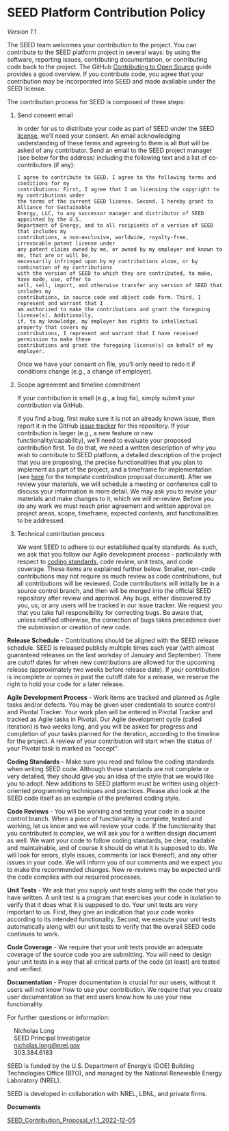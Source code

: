 # SEED Platform Contribution Policy

_Version 1.1_

The SEED team welcomes your contribution to the project. You can contribute to the SEED platform
project in several ways: by using the software, reporting issues, contributing documentation, or
contributing code back to the project. The GitHub [Contributing to Open Source](https://opensource.guide/how-to-contribute/)
guide provides a good overview. If you contribute code, you agree that your contribution may be
incorporated into SEED and made available under the SEED license.

The contribution process for SEED is composed of three steps:

1.  Send consent email

    In order for us to distribute your code as part of SEED under the SEED
    [license](https://github.com/SEED-platform/seed/blob/main/LICENSE.md), we’ll need
    your consent. An email acknowledging understanding of these terms and agreeing to them is
    all that will be asked of any contributor. Send an email to the SEED project manager (see
    below for the address) including the following text and a list of co-contributors (if any):

        I agree to contribute to SEED. I agree to the following terms and conditions for my
        contributions: First, I agree that I am licensing the copyright to my contributions under
        the terms of the current SEED license. Second, I hereby grant to Alliance for Sustainable
        Energy, LLC, to any successor manager and distributor of SEED appointed by the U.S.
        Department of Energy, and to all recipients of a version of SEED that includes my
        contributions, a non-exclusive, worldwide, royalty-free, irrevocable patent license under
        any patent claims owned by me, or owned by my employer and known to me, that are or will be,
        necessarily infringed upon by my contributions alone, or by combination of my contributions
        with the version of SEED to which they are contributed, to make, have made, use, offer to
        sell, sell, import, and otherwise transfer any version of SEED that includes my
        contributions, in source code and object code form. Third, I represent and warrant that I
        am authorized to make the contributions and grant the foregoing license(s). Additionally,
        if, to my knowledge, my employer has rights to intellectual property that covers my
        contributions, I represent and warrant that I have received permission to make these
        contributions and grant the foregoing license(s) on behalf of my employer.

    Once we have your consent on file, you’ll only need to redo it if conditions change (e.g., a
    change of employer).

2.  Scope agreement and timeline commitment

    If your contribution is small (e.g., a bug fix), simply submit your contribution via GitHub.

    If you find a bug, first make sure it is not an already known issue, then report it in the GitHub
    [issue tracker](https://github.com/SEED-platform/seed/issues) for this repository. If your
    contribution is larger (e.g., a new feature or new functionality/capability), we’ll need to evaluate
    your proposed contribution first. To do that, we need a written description of why you wish to
    contribute to SEED platform, a detailed description of the project that you are proposing, the
    precise functionalities that you plan to implement as part of the project, and a timeframe for
    implementation (see [here][seed-proposal] for the template contribution proposal document). After
    we review your materials, we will schedule a meeting or conference call to discuss your
    information in more detail. We may ask you to revise your materials and make changes to it,
    which we will re-review. Before you do any work we must reach prior agreement and written
    approval on project areas, scope, timeframe, expected contents, and functionalities to be
    addressed.

3.  Technical contribution process

    We want SEED to adhere to our established quality standards. As such, we ask that you follow
    our Agile development process - particularly with respect to
    [coding standards](https://github.com/SEED-platform/seed/wiki/Coding-Standards),
    code review, unit tests, and code coverage. These items are explained further below.
    Smaller, non-code contributions may not require as much review as code contributions,
    but all contributions will be reviewed. Code contributions will initially be in a source
    control branch, and then will be merged into the official SEED repository after review and
    approval. Any bugs, either discovered by you, us, or any users will be tracked in our issue
    tracker. We request you that you take full responsibility for correcting bugs. Be aware
    that, unless notified otherwise, the correction of bugs takes precedence over the
    submission or creation of new code.

**Release Schedule** - Contributions should be aligned with the SEED release schedule. SEED is
released publicly multiple times each year (with almost guaranteed releases on the last workday of
January and September). There are cutoff dates for when new contributions are allowed for the
upcoming release (approximately two weeks before release date). If your contribution is
incomplete or comes in past the cutoff date for a release, we reserve the right to hold your code
for a later release.

**Agile Development Process** - Work items are tracked and planned as Agile tasks and/or defects.
You may be given user credentials to source control and Pivotal Tracker. Your work plan will be
entered in Pivotal Tracker and tracked as Agile tasks in Pivotal. Our Agile development cycle
(called iteration) is two weeks long, and you will be asked for progress and completion of your
tasks planned for the iteration, according to the timeline for the project. A review of your
contribution will start when the status of your Pivotal task is marked as “accept”.

**Coding Standards** – Make sure you read and follow the coding standards when writing SEED code.
Although these standards are not complete or very detailed, they should give you an idea of the
style that we would like you to adopt. New additions to SEED platform must be written using
object-oriented programming techniques and practices. Please also look at the SEED code itself as
an example of the preferred coding style.

**Code Reviews** - You will be working and testing your code in a source control branch. When a
piece of functionality is complete, tested and working, let us know and we will review your code.
If the functionality that you contributed is complex, we will ask you for a written design document
as well. We want your code to follow coding standards, be clear, readable and maintainable, and of
course it should do what it is supposed to do. We will look for errors, style issues, comments (or
lack thereof), and any other issues in your code. We will inform you of our comments and we expect
you to make the recommended changes. New re-reviews may be expected until the code complies with
our required processes.

**Unit Tests** - We ask that you supply unit tests along with the code that you have written. A
unit test is a program that exercises your code in isolation to verify that it does what it is
supposed to do. Your unit tests are very important to us. First, they give an indication that your
code works according to its intended functionality. Second, we execute your unit tests
automatically along with our unit tests to verify that the overall SEED code continues to work.

**Code Coverage** - We require that your unit tests provide an adequate coverage of the source code
you are submitting. You will need to design your unit tests in a way that all critical parts of
the code (at least) are tested and verified.

**Documentation** - Proper documentation is crucial for our users, without it users will not know
how to use your contribution. We require that you create user documentation so that end users know
how to use your new functionality.

For further questions or information:

&nbsp;&nbsp;&nbsp;&nbsp;Nicholas Long<br/>
&nbsp;&nbsp;&nbsp;&nbsp;SEED Principal Investigator<br/>
&nbsp;&nbsp;&nbsp;&nbsp;nicholas.long@nrel.gov<br/>
&nbsp;&nbsp;&nbsp;&nbsp;303.384.6183<br/>

SEED is funded by the U.S. Department of Energy’s (DOE) Building Technologies Office (BTO), and
managed by the National Renewable Energy Laboratory (NREL).

SEED is developed in collaboration with NREL, LBNL, and private firms.

**Documents**

[SEED_Contribution_Proposal_v1.1_2022-12-05][seed-proposal]

[seed-proposal]: https://github.com/SEED-platform/seed/raw/develop/.github/SEED_Contribution_Proposal_v1.1_2022-12-05.docx

